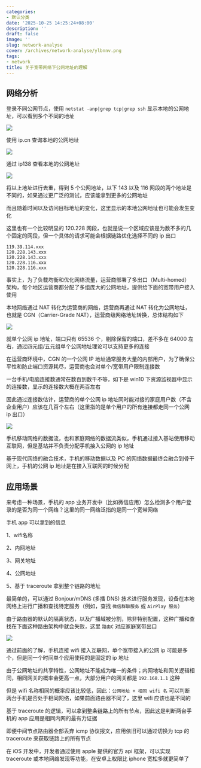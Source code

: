 ```yaml
---
categories:
- 默认分类
date: '2025-10-25 14:25:24+08:00'
description: ''
draft: false
image: ''
slug: network-analyse
cover: /archives/network-analyse/ylbnnv.png
tags:
- network
title: 关于宽带网络下公网地址的理解
---
```


## 网络分析

登录不同公网节点，使用 `netstat -anp|grep tcp|grep ssh` 显示本地的公网地址，可以看到多个不同的地址

![](/archives/network-analyse/ylbnnv.png)

使用 ip.cn 查询本地的公网地址

![](/archives/network-analyse/g1a3e1.png)

通过 ip138 查看本地的公网地址

![](/archives/network-analyse/x5vdr2.png)

将以上地址进行去重，得到 5 个公网地址，以下 143 以及 116 网段的两个地址是不同的，如果通过更广泛的测试，应该能拿到更多的公网地址

而且随着时间以及访问目标地址的变化，这里显示的本地公网地址也可能会发生变化

这里也有一个比较明显的 120.228 网段，也就是说一个区域应该是为数不多的几个固定的网段，但一个具体的请求可能会根据链路优化选择不同的 ip 出口

```
119.39.114.xxx
120.228.143.xxx
120.228.143.xxx
120.228.116.xxx
120.228.116.xxx
```

事实上，为了负载均衡和优化网络流量，运营商部署了​​多出口（Multi-homed）架构，每个地区运营商都分配了多组庞大的公网地址，提供给下面的宽带用户接入使用

本地网络通过 NAT 转化为运营商的网络，运营商再通过 NAT 转化为公网地址，也就是 CGN（Carrier-Grade NAT），运营商级网络地址转换，总体结构如下

![](/archives/network-analyse/mg3s0p.png)

就单个公网 ip 地址，端口只有 65536 个，剔除保留的端口，差不多在 64000 左右，通过四元组/五元组单个公网地址理论可以支持更多的连接

在运营商环境中，CGN 的一个公网 IP 地址通常服务大量的内部用户，为了确保公平性和防止端口资源耗尽，运营商也会对单个/宽带用户限制连接数

一台手机/电脑连接数通常在数百到数千不等，如下是 win10 下资源监视器中显示的连接数，显示的连接数大概在两百左右

因此通过连接数估计，运营商的单个公网 ip 地址同时能对接的家庭用户数（不含企业用户）应该在几百个左右（这里指的是单个用户的所有连接都走同一个公网 ip 出口）

![](/archives/network-analyse/axif5k.png)

手机移动网络的数据流，也和家庭网络的数据流类似，手机通过接入基站使用移动互联网，但是基站并不负责分配手机接入公网的 ip 地址

基于现代网络的融合技术，手机的移动数据以及 PC 的网络数据最终会融合到骨干网上，手机的公网 ip 地址是在接入互联网的时候分配

## 应用场景

来考虑一种场景，手机的 app 业务开发中（比如微信应用）怎么检测多个用户登录的是否为同一个网络？这里的同一网络泛指的是同一个宽带网络

手机 app 可以拿到的信息

1、wifi名称

2、内网地址

3、网关地址

4、公网地址

5、基于 traceroute 拿到整个链路的地址

最简单的，可以通过 Bonjour/mDNS (多播 DNS) 技术进行服务发现，设备在本地网络上进行广播和查找特定服务（例如，查找 `微信群聊服务` 或 `AirPlay 服务`）

由于路由器的默认的隔离状态，以及广播域被分割，除非特别配置，这种广播和查找在下面这种路由架构中就会失败，这里 `路由C` 对应家庭宽带出口

![](/archives/network-analyse/ez9hvj.png)


通过前面的了解，手机连接 wifi 接入互联网，单个宽带接入的公网 ip 可能是多个，但是同一个时间单个应用使用的是固定的 ip 地址

由于公网地址的共享特性，公网地址不能成为唯一的条件；内网地址和网关逻辑相同，相同网关的概率会更高一点，大部分用户的网关都是 `192.168.1.1` 这种

但是 wifi 名称相同的概率应该比较低，因此：`公网地址 + 相同 wifi 名` 可以判断两台手机是否处于相同网络，如果前面路由器不同了，这里 wifi 应该也是不同的

基于 traceroute 的逻辑，可以拿到整条链路上的所有节点，因此这是判断两台手机的 app 应用是相同内网的最有力证据

即便中间节点路由器全部丢弃 icmp 协议报文，应用依旧可以通过切换为 tcp 的 traceroute 来获取链路上的所有节点

在 iOS 开发中，开发者通过使用 apple 提供的官方 api 框架，可以实现 traceroute 或本地网络发现等功能，在安卓上权限比 iphone 宽松多就更简单了


